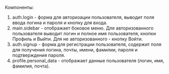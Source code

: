 Компоненты:
1) auth.login - форма для авторизации пользователя, выводит поля ввода логина и пароля и кнопку для входа.
2) main.sidebar - отображает боковое меню. Для авторизованного пользователя выводит логин и полное имя пользователя, кнопки Профиль и Выйти. Для не авторизованного - кнопку Войти.
3) auth.signup - форма для регистрации пользователя, содержит поля для получения логина, почты, имени, фамилии, пароля и подтверждения пароля.
4) profile.personal_data - отображает данные пользователя (логин, имя, фамилия, почта).